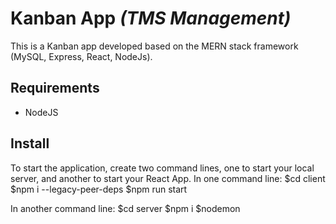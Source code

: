 # Kanban App _(TMS Management)_

This is a Kanban app developed based on the MERN stack framework (MySQL, Express, React, NodeJs).

## Requirements

- NodeJS

## Install

To start the application, create two command lines, one to start your local server, and another to start your React App.
In one command line:
$cd client
$npm i --legacy-peer-deps
$npm run start

In another command line:
$cd server
$npm i
$nodemon
